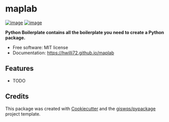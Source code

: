 # maplab


[![image](https://img.shields.io/pypi/v/maplab.svg)](https://pypi.python.org/pypi/maplab)
[![image](https://img.shields.io/conda/vn/conda-forge/maplab.svg)](https://anaconda.org/conda-forge/maplab)


**Python Boilerplate contains all the boilerplate you need to create a Python package.**


-   Free software: MIT license
-   Documentation: https://hwilli72.github.io/maplab
    

## Features

-   TODO

## Credits

This package was created with [Cookiecutter](https://github.com/cookiecutter/cookiecutter) and the [giswqs/pypackage](https://github.com/giswqs/pypackage) project template.
